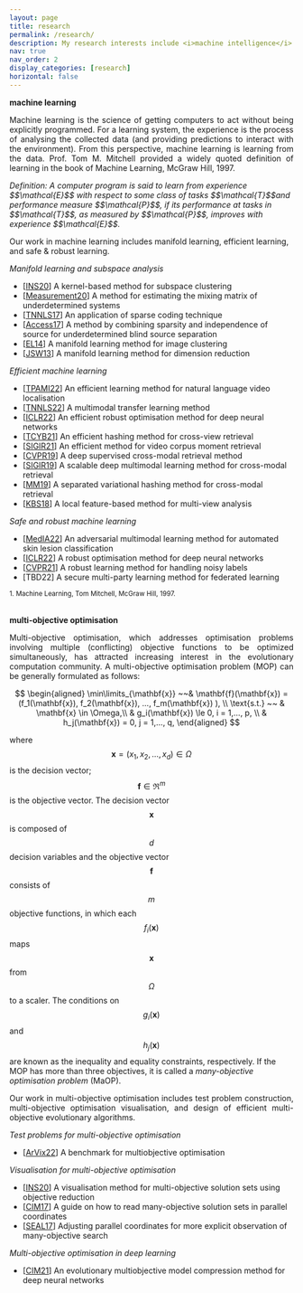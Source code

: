 ```yaml
---
layout: page
title: research
permalink: /research/
description: My research interests include <i>machine intelligence</i> and <i>evolutionary computation</i>. Currently, I focus on machine learning, multi-objective optimisation, and their applications in real-world systems.
nav: true
nav_order: 2
display_categories: [research]
horizontal: false
---
```


<strong>machine learning</strong>

<p align="justify">
Machine learning is the science of getting computers to act without being explicitly programmed. For a learning system, the experience is the process of analysing the collected data (and providing predictions to interact with the environment). From this perspective, machine learning is learning from the data. Prof. Tom M. Mitchell provided a widely quoted definition of learning in the book of Machine Learning, McGraw Hill, 1997.
</p>
<i>Definition: A computer program is said to learn from experience $$\mathcal{E}$$ with respect to some class of tasks $$\mathcal{T}$$and performance measure $$\mathcal{P}$$, if its performance at tasks in $$\mathcal{T}$$, as measured by $$\mathcal{P}$$, improves with experience $$\mathcal{E}$$.</i>

Our work in machine learning includes manifold learning, efficient learning, and safe & robust learning.

<i>Manifold learning and subspace analysis</i>
<ul>
<li>[<a href="https://liangli-zhen.github.io/assets/pdf/INS2020_Kernel%20Truncated%20Regression%20Representation%20for%20Robust%20Subspace%20Clustering.pdf">INS20</a>] A kernel-based method for subspace clustering</li>
<li>[<a href="https://liangli-zhen.github.io/assets/pdf/Measurement2020_Underdetermined_mixing_matrix_estimation_by_exploiting_sparsity_of_sources.pdf">Measurement20</a>] A method for estimating the mixing matrix of underdetermined systems</li>
<li>[<a href="https://liangli-zhen.github.io/assets/pdf/TNNLS2017_Underdetermined_blind_source_separation_using_sparse_coding.pdf">TNNLS17</a>] An application of sparse coding technique</li>
<li>[<a href="http://ieeexplore.ieee.org/stamp/stamp.jsp?tp=&amp;arnumber=8081738">Access17</a>] A method by combining sparsity and independence of source for underdetermined blind source separation</li>
<li>[<a href="http://ieeexplore.ieee.org/stamp/stamp.jsp?arnumber=6838846/">EL14</a>] A manifold learning method for image clustering</li>
<li>[<a href="http://www.jsoftware.us/vol8/jsw0802-21.pdf">JSW13</a>] A manifold learning method for dimension reduction</li>
</ul>

<i>Efficient machine learning</i>
<ul>
<li>[<a href="https://liangli-zhen.github.io/assets/pdf/TPAMI2022_Natural_Language_Video_Localization_A_Revisit_in_Span-Based_Question_Answering_Framework.pdf">TPAMI22</a>] An efficient learning method for natural language video localisation</li>
<li>[<a href="https://liangli-zhen.github.io/assets/pdf/TNNLS2022_DMTL_CMR.pdf">TNNLS22</a>] A multimodal transfer learning method</li>
<li>[<a href="https://liangli-zhen.github.io/assets/pdf/ICLR2022_efficient_sharpness_aware_mini.pdf">ICLR22</a>] An efficient robust optimisation method for deep neural networks</li>
<li>[<a href="https://liangli-zhen.github.io/assets/pdf/TCYB2020_Joint%20Versus%20Independent%20Multiview%20Hashing%20for%20Cross-View%20Retrieval.pdf">TCYB21</a>] An efficient hashing method for cross-view retrieval</li>
<li>[<a href="https://liangli-zhen.github.io/assets/pdf/SIGIR2021_Video_corpus_moment_retrieval.pdf">SIGIR21</a>] An efficient method for video
corpus moment retrieval</li>
<li>[<a href="https://liangli-zhen.github.io/assets/pdf/CVPR2019_Deep_Supervised_Cross_modal_Retrieval.pdf">CVPR19</a>] A deep supervised cross-modal retrieval method</li>
<li>[<a href="https://liangli-zhen.github.io/papers/SIGIR2019_Scalable_Deep_Multimodal_Learning_for_Cross-Modal_Retrieval.pdf">SIGIR19</a>] A scalable deep multimodal learning method for cross-modal retrieval</li>
<li>[<a href="https://liangli-zhen.github.io/assets/pdf/SVHN.pdf">MM19</a>] A separated variational hashing method for cross-modal retrieval</li>
<li>[<a href="https://www.sciencedirect.com/science/article/pii/S0950705118300595">KBS18</a>] A local feature-based method for multi-view analysis</li>
</ul>

<i>Safe and robust machine learning</i>
<ul>
<li>[<a href="https://liangli-zhen.github.io/assets/pdf/MedIA2022_AMFAM.pdf">MedIA22</a>] An adversarial multimodal learning method for automated skin lesion classification</li>
<li>[<a href="https://liangli-zhen.github.io/assets/pdf/ICLR2022_efficient_sharpness_aware_mini.pdf">ICLR22</a>] A robust optimisation method for deep neural networks</li>
<li>[<a href="https://liangli-zhen.github.io/assets/pdf/CVPR2021_Learning_Cross-Modal_Retrieval_With_Noisy_Labels_CVPR_2021_paper.pdf">CVPR21</a>] A robust learning method for handling noisy labels</li>
<li>[TBD22] A secure multi-party learning method for federated learning</li>
</ul>

<sup id="fn1">1. Machine Learning, Tom Mitchell, McGraw Hill, 1997.</sup><br><br>


<strong>multi-objective optimisation</strong>


<p align="justify">Multi-objective optimisation, which addresses optimisation problems involving multiple (conflicting) objective functions to be optimized simultaneously, has attracted increasing interest in the evolutionary computation community. A multi-objective optimisation problem (MOP) can be generally
formulated as follows:</p>

$$
  \begin{aligned}
  \min\limits_{\mathbf{x}} ~~& \mathbf{f}(\mathbf{x}) = (f_1(\mathbf{x}), f_2(\mathbf{x}), ..., f_m(\mathbf{x}) ), \\
  \text{s.t.}  ~~ & \mathbf{x} \in \Omega,\\
  & g_i(\mathbf{x}) \le 0, i = 1,..., p, \\  
  & h_j(\mathbf{x}) = 0, j = 1,..., q,  
  \end{aligned}
$$

where $$\mathbf{x} = (x_1, x_2, \dots, x_d) \in \Omega$$ is the decision vector; $$\mathbf{f} \in \Re^m$$ is the objective vector. The decision vector $$\mathbf{x}$$ is composed of $$d$$ decision variables and the objective vector $$\mathbf{f}$$ consists of $$m$$ objective functions, in which each $$f_i(\mathbf{x})$$ maps $$\mathbf{x}$$ from $$\Omega$$ to a scaler. The conditions on $$g_i(\mathbf{x})$$ and $$h_j(\mathbf{x})$$ are known as the inequality and equality constraints, respectively. If the MOP has more than three objectives, it is called a <em>many-objective optimisation problem</em> (MaOP).

<p align="justify"> Our work in multi-objective optimisation includes test problem construction, multi-objective optimisation visualisation, and design of efficient multi-objective evolutionary algorithms. </p>

<i>Test problems for multi-objective optimisation</i>
<ul>
<li>[<a href="https://arxiv.org/abs/1806.02706">ArVix22</a>] A benchmark for multiobjective optimisation</li>
</ul>

<i>Visualisation for multi-objective optimisation</i>
<ul>
<li>[<a href="https://liangli-zhen.github.io/assets/pdf/INS2020_Objective_reduction_for_visualising_many-objective_solution_sets.pdf">INS20</a>] A visualisation method for multi-objective solution sets using objective reduction</li>
<li>[<a href="https://liangli-zhen.github.io/assets/pdf/CIM2017_How_to_read_many-objective_solution_sets_in_parallel_coordinates.pdf">CIM17</a>] A guide on how to read many-objective solution sets in parallel coordinates</li>
<li>[<a href="https://liangli-zhen.github.io/assets/pdf/APC.pdf">SEAL17</a>] Adjusting parallel coordinates for more explicit observation of many-objective search</li>
</ul>


<i>Multi-objective optimisation in deep learning</i>
<ul>
<li>[<a href="https://liangli-zhen.github.io/assets/pdf/CIM2021-Evolutionary_Multi-Objective_Model_Compression_for_Deep_Neural_Networks.pdf">CIM21</a>] An evolutionary multiobjective model compression method for deep neural networks</li>
</ul><br>
